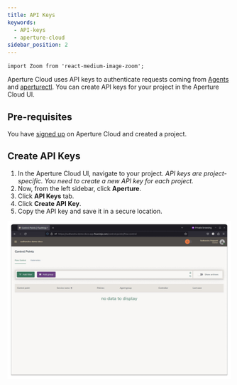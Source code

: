 ```yaml
---
title: API Keys
keywords:
  - API-keys
  - aperture-cloud
sidebar_position: 2
---
```


```mdx-code-block
import Zoom from 'react-medium-image-zoom';
```

Aperture Cloud uses API keys to authenticate requests coming from
[Agents][Agents] and [aperturectl][configure aperturectl]. You can create API
keys for your project in the Aperture Cloud UI.

## Pre-requisites

You have [signed up][sign-up] on Aperture Cloud and created a project.

## Create API Keys

1. In the Aperture Cloud UI, navigate to your project. _API keys are
   project-specific. You need to create a new API key for each project._
2. Now, from the left sidebar, click **Aperture**.
3. Click **API Keys** tab.
4. Click **Create API Key**.
5. Copy the API key and save it in a secure location.

![API Keys](./assets/api-keys.gif "Creating API Keys for sudhanshu-demo-docs project")

[configure aperturectl]: /get-started/installation/configure-cli.md
[sign-up]: /get-started/aperture-cloud/sign-up.md
[Agents]: /get-started/installation/agent/agent.md

